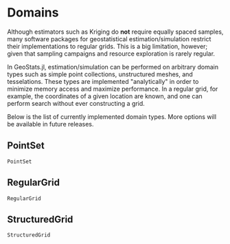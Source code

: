# Domains

Although estimators such as Kriging do **not** require equally spaced samples,
many software packages for geostatistical estimation/simulation restrict their
implementations to regular grids. This is a big limitation, however; given that
sampling campaigns and resource exploration is rarely regular.

In GeoStats.jl, estimation/simulation can be performed on arbitrary domain types such
as simple point collections, unstructured meshes, and tesselations. These types are
implemented "analytically" in order to minimize memory access and maximize performance.
In a regular grid, for example, the coordinates of a given location are known, and one
can perform search without ever constructing a grid.

Below is the list of currently implemented domain types. More options will be available
in future releases.

## PointSet

```@docs
PointSet
```

## RegularGrid

```@docs
RegularGrid
```

## StructuredGrid

```@docs
StructuredGrid
```
